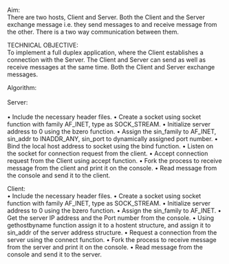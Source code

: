 Aim:<br/>
There are two hosts, Client and Server. Both the Client and the Server exchange message i.e. they send messages to and receive message from the other. There is a two way communication between them.

TECHNICAL OBJECTIVE:<br/>
To implement a full duplex application, where the Client establishes a connection with the Server. The Client and Server can send as well as receive messages at the same time. Both the Client and Server exchange messages.

Algorithm:<br/>
<br/>
Server:<br/>
<br/>
• Include the necessary header files.
• Create a socket using socket function with family AF_INET, type as SOCK_STREAM.
• Initialize server address to 0 using the bzero function.
• Assign the sin_family to AF_INET, sin_addr to INADDR_ANY, sin_port to dynamically assigned port number.
• Bind the local host address to socket using the bind function.
• Listen on the socket for connection request from the client.
• Accept connection request from the Client using accept function.
• Fork the process to receive message from the client and print it on the console.
• Read message from the console and send it to the client.

Client:<br/>
• Include the necessary header files.
• Create a socket using socket function with family AF_INET, type as SOCK_STREAM.
• Initialize server address to 0 using the bzero function.
• Assign the sin_family to AF_INET.
• Get the server IP address and the Port number from the console.
• Using gethostbyname function assign it to a hostent structure, and assign it to sin_addr of the server address structure.
• Request a connection from the server using the connect function.
• Fork the process to receive message from the server and print it on the console.
• Read message from the console and send it to the server.